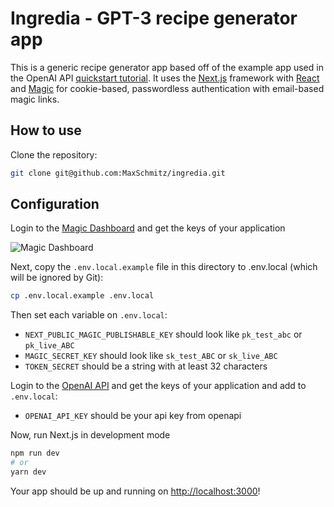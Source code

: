# Ingredia - GPT-3 recipe generator app

This is a generic recipe generator app based off of the example app used in the OpenAI API [quickstart tutorial](https://beta.openai.com/docs/quickstart). It uses the [Next.js](https://nextjs.org/) framework with [React](https://reactjs.org/) and [Magic](https://magic.link) for cookie-based, passwordless authentication with email-based magic links.


## How to use

Clone the repository:

```bash
git clone git@github.com:MaxSchmitz/ingredia.git
```

## Configuration

Login to the [Magic Dashboard](https://dashboard.magic.link/) and get the keys of your application

![Magic Dashboard](https://gblobscdn.gitbook.com/assets%2F-M1XNjqusnKyXZc7t7qQ%2F-M3HsSftOAghkNs-ttU3%2F-M3HsllfdwdDmeFXBK3U%2Fdashboard-pk.png?alt=media&token=4d6e7543-ae20-4355-951c-c6421b8f1b5f)

Next, copy the `.env.local.example` file in this directory to .env.local (which will be ignored by Git):

```bash
cp .env.local.example .env.local
```

Then set each variable on `.env.local`:

- `NEXT_PUBLIC_MAGIC_PUBLISHABLE_KEY` should look like `pk_test_abc` or `pk_live_ABC`
- `MAGIC_SECRET_KEY` should look like `sk_test_ABC` or `sk_live_ABC`
- `TOKEN_SECRET` should be a string with at least 32 characters

Login to the [OpenAI API](https://beta.openai.com/account/api-keys) and get the keys of your application and add to `.env.local`:

- `OPENAI_API_KEY` should be your api key from openapi


Now, run Next.js in development mode

```bash
npm run dev
# or
yarn dev
```

Your app should be up and running on [http://localhost:3000](http://localhost:3000)! 
